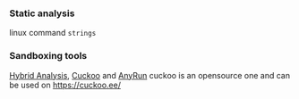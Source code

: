 ### Static analysis
linux command `strings`

### Sandboxing tools
[Hybrid Analysis](https://www.hybrid-analysis.com/), [Cuckoo](https://cuckoosandbox.org/) and [AnyRun](https://any.run/) cuckoo is an opensource one and can be used on https://cuckoo.ee/
